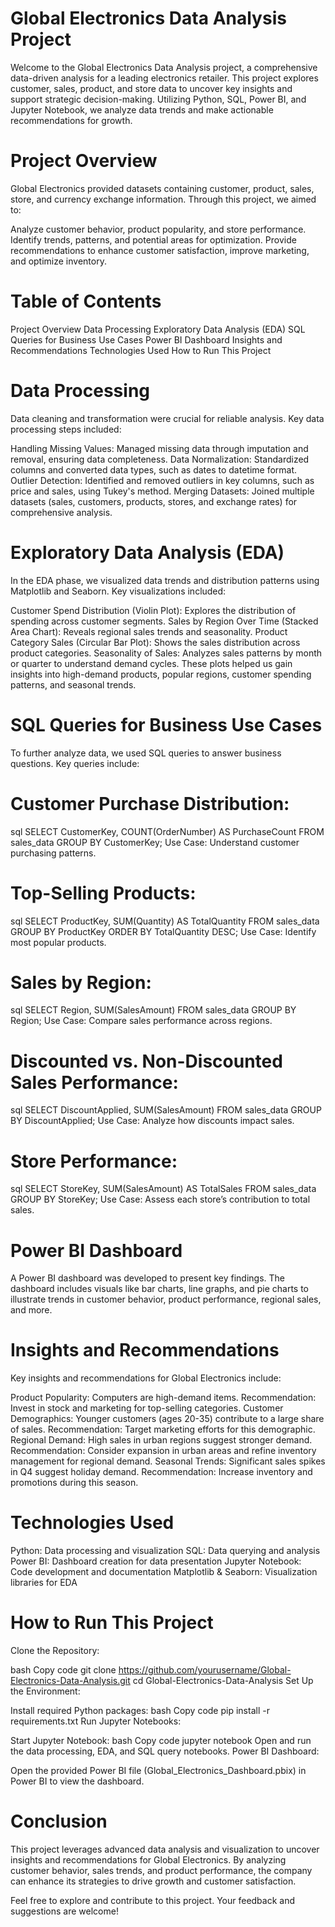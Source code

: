 # Global Electronics Data Analysis Project
Welcome to the Global Electronics Data Analysis project, a comprehensive data-driven analysis for a leading electronics retailer. This project explores customer, sales, product, and store data to uncover key insights and support strategic decision-making. Utilizing Python, SQL, Power BI, and Jupyter Notebook, we analyze data trends and make actionable recommendations for growth.

# Project Overview
Global Electronics provided datasets containing customer, product, sales, store, and currency exchange information. Through this project, we aimed to:

Analyze customer behavior, product popularity, and store performance.
Identify trends, patterns, and potential areas for optimization.
Provide recommendations to enhance customer satisfaction, improve marketing, and optimize inventory.

# Table of Contents 
Project Overview 
Data Processing 
Exploratory Data Analysis (EDA)
SQL Queries for Business Use Cases
Power BI Dashboard
Insights and Recommendations
Technologies Used
How to Run This Project
# Data Processing
Data cleaning and transformation were crucial for reliable analysis. Key data processing steps included:

Handling Missing Values: Managed missing data through imputation and removal, ensuring data completeness.
Data Normalization: Standardized columns and converted data types, such as dates to datetime format.
Outlier Detection: Identified and removed outliers in key columns, such as price and sales, using Tukey's method.
Merging Datasets: Joined multiple datasets (sales, customers, products, stores, and exchange rates) for comprehensive analysis.
# Exploratory Data Analysis (EDA)
In the EDA phase, we visualized data trends and distribution patterns using Matplotlib and Seaborn. Key visualizations included:

Customer Spend Distribution (Violin Plot): Explores the distribution of spending across customer segments.
Sales by Region Over Time (Stacked Area Chart): Reveals regional sales trends and seasonality.
Product Category Sales (Circular Bar Plot): Shows the sales distribution across product categories.
Seasonality of Sales: Analyzes sales patterns by month or quarter to understand demand cycles.
These plots helped us gain insights into high-demand products, popular regions, customer spending patterns, and seasonal trends.

# SQL Queries for Business Use Cases
To further analyze data, we used SQL queries to answer business questions. Key queries include:

# Customer Purchase Distribution:

sql
SELECT CustomerKey, COUNT(OrderNumber) AS PurchaseCount FROM sales_data GROUP BY CustomerKey;
Use Case: Understand customer purchasing patterns.
# Top-Selling Products:

sql
SELECT ProductKey, SUM(Quantity) AS TotalQuantity FROM sales_data GROUP BY ProductKey ORDER BY TotalQuantity DESC;
Use Case: Identify most popular products.
# Sales by Region:

sql
SELECT Region, SUM(SalesAmount) FROM sales_data GROUP BY Region;
Use Case: Compare sales performance across regions.

# Discounted vs. Non-Discounted Sales Performance:

sql
SELECT DiscountApplied, SUM(SalesAmount) FROM sales_data GROUP BY DiscountApplied;
Use Case: Analyze how discounts impact sales.
# Store Performance:

sql
SELECT StoreKey, SUM(SalesAmount) AS TotalSales FROM sales_data GROUP BY StoreKey;
Use Case: Assess each store’s contribution to total sales.

# Power BI Dashboard
A Power BI dashboard was developed to present key findings. The dashboard includes visuals like bar charts, line graphs, and pie charts to illustrate trends in customer behavior, product performance, regional sales, and more.

# Insights and Recommendations
Key insights and recommendations for Global Electronics include:

Product Popularity: Computers are high-demand items. Recommendation: Invest in stock and marketing for top-selling categories.
Customer Demographics: Younger customers (ages 20-35) contribute to a large share of sales. Recommendation: Target marketing efforts for this demographic.
Regional Demand: High sales in urban regions suggest stronger demand. Recommendation: Consider expansion in urban areas and refine inventory management for regional demand.
Seasonal Trends: Significant sales spikes in Q4 suggest holiday demand. Recommendation: Increase inventory and promotions during this season.
# Technologies Used
Python: Data processing and visualization
SQL: Data querying and analysis
Power BI: Dashboard creation for data presentation
Jupyter Notebook: Code development and documentation
Matplotlib & Seaborn: Visualization libraries for EDA
# How to Run This Project
Clone the Repository:

bash
Copy code
git clone https://github.com/yourusername/Global-Electronics-Data-Analysis.git
cd Global-Electronics-Data-Analysis
Set Up the Environment:

Install required Python packages:
bash
Copy code
pip install -r requirements.txt
Run Jupyter Notebooks:

Start Jupyter Notebook:
bash
Copy code
jupyter notebook
Open and run the data processing, EDA, and SQL query notebooks.
Power BI Dashboard:

Open the provided Power BI file (Global_Electronics_Dashboard.pbix) in Power BI to view the dashboard.
# Conclusion
This project leverages advanced data analysis and visualization to uncover insights and recommendations for Global Electronics. By analyzing customer behavior, sales trends, and product performance, the company can enhance its strategies to drive growth and customer satisfaction.

Feel free to explore and contribute to this project. Your feedback and suggestions are welcome!
